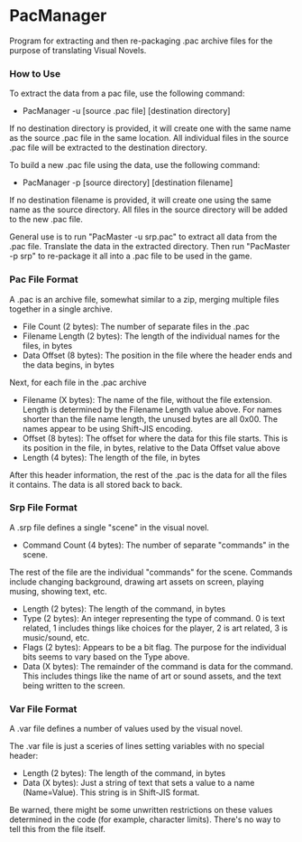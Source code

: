 # PacManager 
Program for extracting and then re-packaging .pac archive files for the purpose of translating Visual Novels. 

### How to Use 

To extract the data from a pac file, use the following command:
* PacManager -u [source .pac file] [destination directory]

If no destination directory is provided, it will create one with the same name as the source .pac file in the same location. All individual files in the source .pac file will be extracted to the destination directory. 

To build a new .pac file using the data, use the following command:
* PacManager -p [source directory] [destination filename] 

If no destination filename is provided, it will create one using the same name as the source directory. All files in the source directory will be added to the new .pac file. 

General use is to run "PacMaster -u srp.pac" to extract all data from the .pac file. Translate the data in the extracted directory. Then run "PacMaster -p srp" to re-package it all into a .pac file to be used in the game. 

### Pac File Format 
A .pac is an archive file, somewhat similar to a zip, merging multiple files together in a single archive. 

* File Count (2 bytes): The number of separate files in the .pac 
* Filename Length (2 bytes): The length of the individual names for the files, in bytes 
* Data Offset (8 bytes): The position in the file where the header ends and the data begins, in bytes  

Next, for each file in the .pac archive 
* Filename (X bytes): The name of the file, without the file extension. Length is determined by the Filename Length value above. For names shorter than the file name length, the unused bytes are all 0x00. The names appear to be using Shift-JIS encoding. 
* Offset (8 bytes): The offset for where the data for this file starts. This is its position in the file, in bytes, relative to the Data Offset value above 
* Length (4 bytes): The length of the file, in bytes 

After this header information, the rest of the .pac is the data for all the files it contains. The data is all stored back to back. 

### Srp File Format 
A .srp file defines a single "scene" in the visual novel. 

* Command Count (4 bytes): The number of separate "commands" in the scene. 

The rest of the file are the individual "commands" for the scene. Commands include changing background, drawing art assets on screen, playing musing, showing text, etc. 
* Length (2 bytes): The length of the command, in bytes 
* Type (2 bytes): An integer representing the type of command. 0 is text related, 1 includes things like choices for the player, 2 is art related, 3 is music/sound, etc. 
* Flags (2 bytes): Appears to be a bit flag. The purpose for the individual bits seems to vary based on the Type above. 
* Data (X bytes): The remainder of the command is data for the command. This includes things like the name of art or sound assets, and the text being written to the screen. 

### Var File Format 
A .var file defines a number of values used by the visual novel. 

The .var file is just a sceries of lines setting variables with no special header:
* Length (2 bytes): The length of the command, in bytes 
* Data (X bytes): Just a string of text that sets a value to a name (Name=Value). This string is in Shift-JIS format. 

Be warned, there might be some unwritten restrictions on these values determined in the code (for example, character limits). There's no way to tell this from the file itself.

